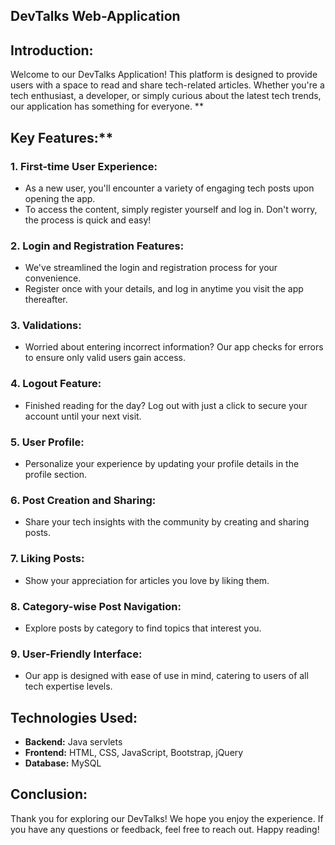 
## **DevTalks Web-Application**

## Introduction:
Welcome to our DevTalks  Application! This platform is designed to provide users with a space to read and share tech-related articles. Whether you're a tech enthusiast, a developer, or simply curious about the latest tech trends, our application has something for everyone.
**
## Key Features:**

### 1. First-time User Experience:
- As a new user, you'll encounter a variety of engaging tech posts upon opening the app.
- To access the content, simply register yourself and log in. Don't worry, the process is quick and easy!

### 2. Login and Registration Features:
- We've streamlined the login and registration process for your convenience.
- Register once with your details, and log in anytime you visit the app thereafter.

### 3. Validations:
- Worried about entering incorrect information? Our app checks for errors to ensure only valid users gain access.

### 4. Logout Feature:
- Finished reading for the day? Log out with just a click to secure your account until your next visit.

### 5. User Profile:
- Personalize your experience by updating your profile details in the profile section.

### 6. Post Creation and Sharing:
- Share your tech insights with the community by creating and sharing posts.

### 7. Liking Posts:
- Show your appreciation for articles you love by liking them.

### 8. Category-wise Post Navigation:
- Explore posts by category to find topics that interest you.

### 9. User-Friendly Interface:
- Our app is designed with ease of use in mind, catering to users of all tech expertise levels.

## Technologies Used:
- **Backend:** Java servlets
- **Frontend:** HTML, CSS, JavaScript, Bootstrap, jQuery
- **Database:** MySQL

## Conclusion:
Thank you for exploring our DevTalks! We hope you enjoy the experience. If you have any questions or feedback, feel free to reach out. Happy reading!
